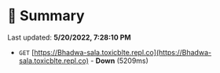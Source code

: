 # 📖 Summary
Last updated: **5/20/2022, 7:28:10 PM**

- `GET` [https://Bhadwa-sala.toxicblte.repl.co](https://Bhadwa-sala.toxicblte.repl.co) - **Down** (5209ms)
